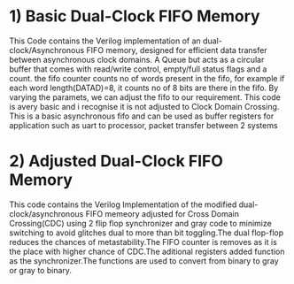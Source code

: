# 1) Basic Dual-Clock FIFO Memory  
This Code contains the Verilog implementation of an dual-clock/Asynchronous FIFO memory, designed for efficient data transfer between asynchronous clock domains. A Queue but acts as a circular buffer that comes with read/write control, 
empty/full status flags and a count. the fifo counter counts no of words present in the fifo, for example if each word length(DATAD)=8, it counts no of 8 bits are there in the fifo. By varying the paramets, we can adjust the fifo to our requirement.
This code is avery basic and i recognise it is not adjusted to Clock Domain Crossing. This is a basic asynchronous fifo and can be used as buffer registers for application such as uart to processor, packet transfer between 2 systems

# 2) Adjusted Dual-Clock FIFO Memory
This code contains the Verilog Implementation of the modified dual-clock/asynchronous FIFO memeory adjusted for Cross Domain Crossing(CDC) using 2 flip flop synchronizer and gray code to minimize switching to avoid glitches dual to more than bit toggling.The dual flop-flop
reduces the chances of metastability.The FIFO counter is removes as it is the place with higher chance of CDC.The aditional registers added function as the synchronizer.The functions are used to convert from binary to gray or gray to binary.
